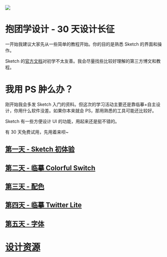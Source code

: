 ![](lets-learn.png)

# 抱团学设计 - 30 天设计长征

一开始我建议大家先从一些简单的教程开始。你的目的是熟悉 Sketch 的界面和操作。

Sketch 的[官方文档](http://bohemiancoding.com/sketch/support/documentation/)对初学不太友善。我会尽量找些比较好理解的第三方博文和教程。

# 我用 PS 肿么办？

刚开始我会多发 Sketch 入门的资料。但这次的学习活动主要还是靠临摹+自主设计，你用什么软件没差。如果你本来就会 PS，那用熟悉的工具可能还比较好。

Sketch 有一些方便设计 UI 的功能，用起来还是挺不错的。

有 30 天免费试用，先用着来呗~

## [第一天 - Sketch 初体验](day1)

## [第二天 - 临摹 Colorful Switch](day2)

## [第三天 - 配色](day3)

## [第四天 - 临摹 Twitter Lite](day4)

## [第五天 - 字体](day5)

# [设计资源](resources)
